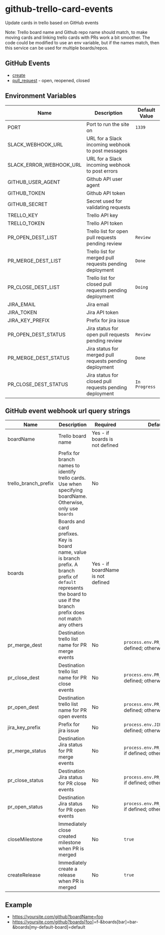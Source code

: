 # github-trello-card-events

Update cards in trello based on GitHub events

Note: Trello board name and Github repo name should match, to make moving cards and linking trello cards with PRs work
a bit smoother. The code could be modified to use an env variable, but if the names match, then this service can be used
for multiple boards/repos.

## GitHub Events

- [create](https://developer.github.com/v3/activity/events/types/#createevent)
- [pull_request](https://developer.github.com/v3/activity/events/types/#pullrequestevent) - open, reopened, closed

## Environment Variables

<!-- markdownlint-disable MD013 -->

| Name                    | Description                                             | Default Value |
| ----------------------- | ------------------------------------------------------- | ------------- |
| PORT                    | Port to run the site on                                 | `1339`        |
| SLACK_WEBHOOK_URL       | URL for a Slack incoming webhook to post messages       |               |
| SLACK_ERROR_WEBHOOK_URL | URL for a Slack incoming webhook to post errors         |               |
| GITHUB_USER_AGENT       | Github API user agent                                   |               |
| GITHUB_TOKEN            | Github API token                                        |               |
| GITHUB_SECRET           | Secret used for validating requests                     |               |
| TRELLO_KEY              | Trello API key                                          |               |
| TRELLO_TOKEN            | Trello API token                                        |               |
| PR_OPEN_DEST_LIST       | Trello list for open pull requests pending review       | `Review`      |
| PR_MERGE_DEST_LIST      | Trello list for merged pull requests pending deployment | `Done`        |
| PR_CLOSE_DEST_LIST      | Trello list for closed pull requests pending deployment | `Doing`       |
| JIRA_EMAIL              | Jira email                                              |               |
| JIRA_TOKEN              | Jira API token                                          |               |
| JIRA_KEY_PREFIX         | Prefix for jira issue                                   |               |
| PR_OPEN_DEST_STATUS     | Jira status for open pull requests pending review       | `Review`      |
| PR_MERGE_DEST_STATUS    | Jira status for merged pull requests pending deployment | `Done`        |
| PR_CLOSE_DEST_STATUS    | Jira status for closed pull requests pending deployment | `In Progress` |

## GitHub event webhook url query strings

| Name                 | Description                                                                                                                                                                  | Required                          | Default Value                                                          |
| -------------------- | ---------------------------------------------------------------------------------------------------------------------------------------------------------------------------- | --------------------------------- | ---------------------------------------------------------------------- |
| boardName            | Trello board name                                                                                                                                                            | Yes - if boards is not defined    |                                                                        |
| trello_branch_prefix | Prefix for branch names to identify trello cards. Use when specifying boardName. Otherwise, only use `boards`                                                                | No                                |                                                                        |
| boards               | Boards and card prefixes. Key is board name, value is branch prefix. A branch prefix of `default` represents the board to use if the branch prefix does not match any others | Yes - if boardName is not defined |                                                                        |
| pr_merge_dest        | Destination trello list name for PR merge events                                                                                                                             | No                                | `process.env.PR_MERGE_DEST_LIST` if defined; otherwise `Done`          |
| pr_close_dest        | Destination trello list name for PR close events                                                                                                                             | No                                | `process.env.PR_CLOSE_DEST_LIST` if defined; otherwise `Doing`         |
| pr_open_dest         | Destination trello list name for PR open events                                                                                                                              | No                                | `process.env.PR_OPEN_DEST_LIST` if defined; otherwise `Review`         |
| jira_key_prefix      | Prefix for jira issue                                                                                                                                                        | No                                | `process.env.JIRA_KEY_PREFIX` if defined; otherwise ``                 |
| pr_merge_status      | Destination Jira status for PR merge events                                                                                                                                  | No                                | `process.env.PR_MERGE_DEST_STATUS` if defined; otherwise `Done`        |
| pr_close_status      | Destination Jira status for PR close events                                                                                                                                  | No                                | `process.env.PR_CLOSE_DEST_STATUS` if defined; otherwise `In Progress` |
| pr_open_status       | Destination Jira status for PR open events                                                                                                                                   | No                                | `process.env.PR_OPEN_DEST_STATUS` if defined; otherwise `Review`       |
| closeMilestone       | Immediately close created milestone when PR is merged                                                                                                                        | No                                | `true`                                                                 |
| createRelease        | Immediately create a release when PR is merged                                                                                                                               | No                                | `true`                                                                 |

<!-- markdownlint-enable MD013 -->

## Example

- <https://yoursite.com/github?boardName=foo>
- <https://yoursite.com/github?boards[foo>]=f-&boards[bar]=bar-&boards[my-default-board]=default
